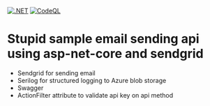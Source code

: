 [![.NET](https://github.com/creativesoftwaregun/email-sender-1-pub/actions/workflows/dotnet.yml/badge.svg)](https://github.com/creativesoftwaregun/email-sender-1-pub/actions/workflows/dotnet.yml) [![CodeQL](https://github.com/creativesoftwaregun/email-sender-1-pub/actions/workflows/codeql-analysis.yml/badge.svg)](https://github.com/creativesoftwaregun/email-sender-1-pub/actions/workflows/codeql-analysis.yml)

# Stupid sample email sending api using asp-net-core and sendgrid

* Sendgrid for sending email 
* Serilog for structured logging to Azure blob storage
* Swagger
* ActionFilter attribute to validate api key on api method

